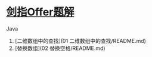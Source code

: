 # [剑指Offer题解](<https://www.nowcoder.com/ta/coding-interviews>)

Java

1. [二维数组中的查找](01 二维数组中的查找/README.md) 
2.  [替换数组](02 替换空格/README.md) 

